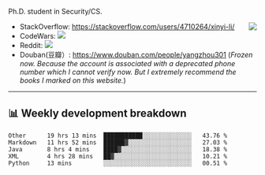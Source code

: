 Ph.D. student in Security/CS.

<img align="right" src="https://github-readme-stats.vercel.app/api?username=li-xin-yi&count_private=true&show_icons=true&hide_title=true&theme=tokyonight" />

- StackOverflow: https://stackoverflow.com/users/4710264/xinyi-li/
- CodeWars: [![](https://www.codewars.com/users/xy-li/badges/micro)](https://www.codewars.com/users/xy-li/)
- Reddit: [![](https://img.shields.io/reddit/user-karma/combined/xy-li?style=social)](https://www.reddit.com/user/xy-li/)
- Douban(豆瓣）: https://www.douban.com/people/yangzhou301  (*Frozen now. Because the account is associated with a deprecated phone number which I cannot verify now. But I extremely recommend the books I marked on this website.*)

---

## 📊 Weekly development breakdown

<!--START_SECTION:waka-->
```text
Other      19 hrs 13 mins  ███████████░░░░░░░░░░░░░░   43.76 % 
Markdown   11 hrs 52 mins  ██████▓░░░░░░░░░░░░░░░░░░   27.03 % 
Java       8 hrs 4 mins    ████▓░░░░░░░░░░░░░░░░░░░░   18.38 % 
XML        4 hrs 28 mins   ██▓░░░░░░░░░░░░░░░░░░░░░░   10.21 % 
Python     13 mins         ░░░░░░░░░░░░░░░░░░░░░░░░░   00.51 % 
```
<!--END_SECTION:waka-->
